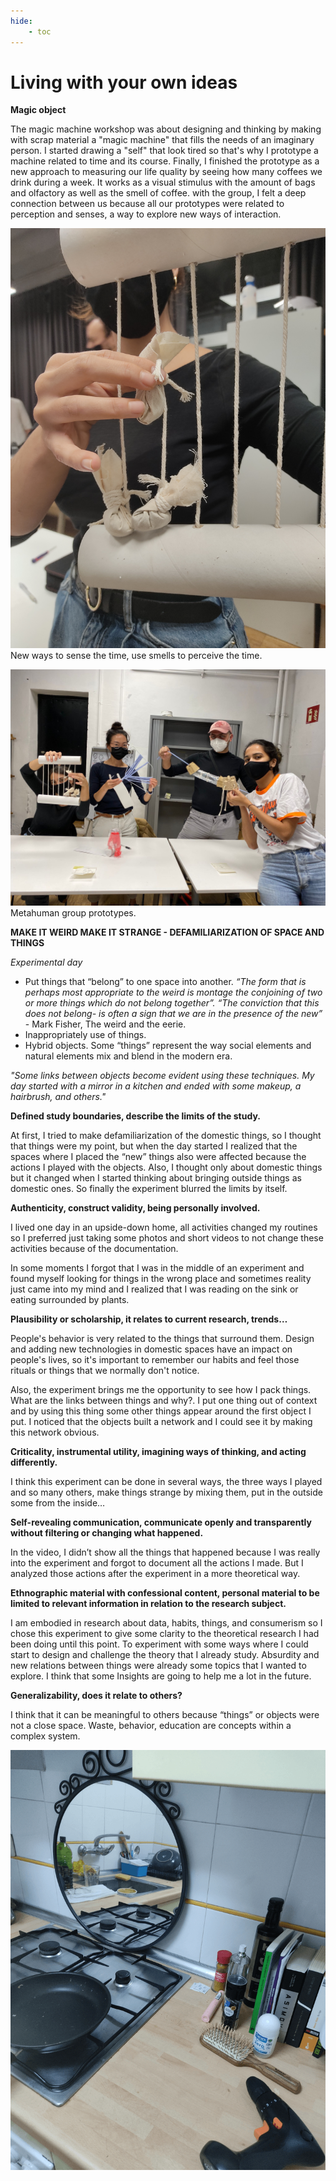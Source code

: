 ```yaml
---
hide:
    - toc
---
```


# Living with your own ideas
**Magic object**

The magic machine workshop was about designing and thinking by making with scrap material a "magic machine" that fills the needs of an imaginary person. 
I started drawing a "self" that look tired so that's why I prototype a machine related to time and its course. 
Finally, I finished the prototype as a new approach to measuring our life quality by seeing how many coffees we drink during a week. It works as a visual stimulus with the amount of bags and olfactory as well as the smell of coffee. 
with the group, I felt a deep connection between us because all our prototypes were related to perception and senses, a way to explore new ways of interaction. 

![](../images/img12.jpg)
New ways to sense the time, use smells to perceive the time. 

![](../images/img13.jpg)
Metahuman group prototypes. 



**MAKE IT WEIRD MAKE IT STRANGE - 
DEFAMILIARIZATION OF SPACE AND THINGS**

*Experimental day*


- Put things that “belong” to one space into another. *“The form that is perhaps most appropriate to the weird is montage the conjoining of two or more things which do not belong together”. “The conviction that this does not belong- is often a sign that we are in the presence of the new”* - Mark Fisher, The weird and the eerie. 
- Inappropriately use of things. 
- Hybrid objects. Some “things” represent the way social elements and natural elements mix and blend in the modern era. 

*"Some links between objects become evident using these techniques. My day started with a mirror in a kitchen and ended with some makeup, a hairbrush, and others."*

**Defined study boundaries, describe the limits of the study.**

At first, I tried to make defamiliarization of the domestic things, so I thought that things were my point, but when the day started I realized that the spaces where I placed the “new” things also were affected because the actions I played with the objects. Also, I thought only about domestic things but it changed when I started thinking about bringing outside things as domestic ones. So finally the experiment blurred the limits by itself. 

**Authenticity, construct validity, being personally involved.**

I lived one day in an upside-down home, all activities changed my routines so I preferred just taking some photos and short videos to not change these activities because of the documentation. 

In some moments I forgot that I was in the middle of an experiment and found myself looking for things in the wrong place and sometimes reality just came into my mind and I realized that I was reading on the sink or eating surrounded by plants. 

**Plausibility or scholarship, it relates to current research, trends…**

People's behavior is very related to the things that surround them. Design and adding new technologies in domestic spaces have an impact on people's lives, so it's important to remember our habits and feel those rituals or things that we normally don't notice. 

Also, the experiment brings me the opportunity to see how I pack things. What are the links between things and why?. I put one thing out of context and by using this thing some other things appear around the first object I put. I noticed that the objects built a network and I could see it by making this network obvious. 

**Criticality, instrumental utility, imagining ways of thinking, and acting differently.**

I think this experiment can be done in several ways, the three ways I played and so many others, make things strange by mixing them, put in the outside some from the inside… 


**Self-revealing communication, communicate openly and transparently without filtering or changing what happened.**

In the video, I didn’t show all the things that happened because I was really into the experiment and forgot to document all the actions I made. But I analyzed those actions after the experiment in a more theoretical way.   

**Ethnographic material with confessional content, personal material to be limited to relevant information in relation to the research subject.**

I am embodied in research about data, habits, things, and consumerism so I chose this experiment to give some clarity to the theoretical research I had been doing until this point. To experiment with some ways where I could start to design and challenge the theory that I already study. Absurdity and new relations between things were already some topics that I wanted to explore. I think that some Insights are going to help me a lot in the future. 

**Generalizability, does it relate to others?**

I think that it can be meaningful to others because “things” or objects were not a close space. Waste, behavior, education are concepts within a complex system. 

![](../images/img14.gif)

